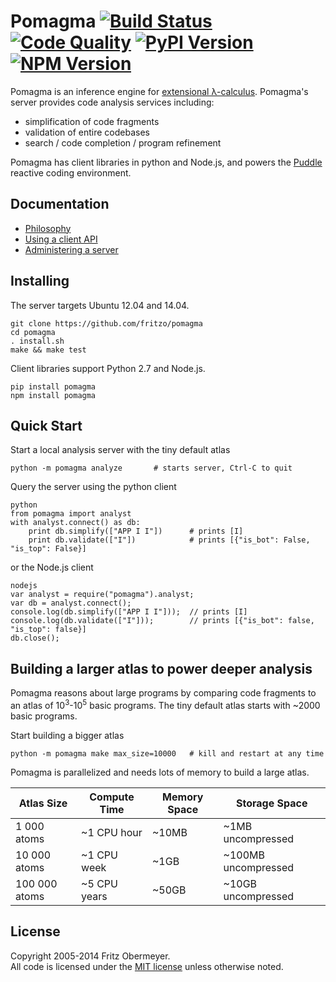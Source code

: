 # Pomagma [![Build Status](https://travis-ci.org/fritzo/pomagma.svg?branch=master)](https://travis-ci.org/fritzo/pomagma) [![Code Quality](http://img.shields.io/scrutinizer/g/fritzo/pomagma.svg)](https://scrutinizer-ci.com/g/fritzo/pomagma) [![PyPI Version](https://pypip.in/version/pomagma/badge.svg)](https://pypi.python.org/pypi/pomagma) [![NPM Version](https://badge.fury.io/js/pomagma.svg)](https://badge.fury.io/js/pomagma)

Pomagma is an inference engine for
[extensional &lambda;-calculus](/doc/philosophy.md).
Pomagma's server provides code analysis services including:

* simplification of code fragments
* validation of entire codebases
* search / code completion / program refinement

Pomagma has client libraries in python and Node.js, and powers the
[Puddle](https://github.com/fritzo/puddle) reactive coding environment.

## Documentation

* [Philosophy](/doc/philosophy.md)
* [Using a client API](/doc/client.md)
* [Administering a server](/doc/server.md)

## Installing

The server targets Ubuntu 12.04 and 14.04.

    git clone https://github.com/fritzo/pomagma
    cd pomagma
    . install.sh
    make && make test

Client libraries support Python 2.7 and Node.js.

    pip install pomagma
    npm install pomagma

## Quick Start

Start a local analysis server with the tiny default atlas

    python -m pomagma analyze       # starts server, Ctrl-C to quit

Query the server using the python client

    python
    from pomagma import analyst
    with analyst.connect() as db:
        print db.simplify(["APP I I"])      # prints [I]
        print db.validate(["I"])            # prints [{"is_bot": False, "is_top": False}]

or the Node.js client

    nodejs
    var analyst = require("pomagma").analyst;
    var db = analyst.connect();
    console.log(db.simplify(["APP I I"]));  // prints [I]
    console.log(db.validate(["I"]));        // prints [{"is_bot": false, "is_top": false}]
    db.close();

## Building a larger atlas to power deeper analysis

Pomagma reasons about large programs by comparing code fragments
to an atlas of 10<sup>3</sup>-10<sup>5</sup> basic programs.
The tiny default atlas starts with ~2000 basic programs.

Start building a bigger atlas

    python -m pomagma make max_size=10000   # kill and restart at any time

Pomagma is parallelized and needs lots of memory to build a large atlas.

| Atlas Size    | Compute Time | Memory Space | Storage Space        |
|---------------|--------------|--------------|----------------------|
| 1 000 atoms   | ~1 CPU hour  | ~10MB        | ~1MB uncompressed    |
| 10 000 atoms  | ~1 CPU week  | ~1GB         | ~100MB uncompressed  |
| 100 000 atoms | ~5 CPU years | ~50GB        | ~10GB uncompressed   |

## License

Copyright 2005-2014 Fritz Obermeyer.<br/>
All code is licensed under the [MIT license](/LICENSE) unless otherwise noted.
